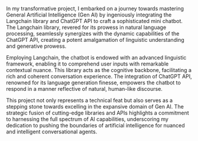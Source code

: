 In my transformative project, I embarked on a journey towards mastering General Artificial Intelligence (Gen AI) by ingeniously integrating the Langchain library and ChatGPT API to craft a sophisticated mini chatbot. The Langchain library, revered for its prowess in natural language processing, seamlessly synergizes with the dynamic capabilities of the ChatGPT API, creating a potent amalgamation of linguistic understanding and generative prowess.

Employing Langchain, the chatbot is endowed with an advanced linguistic framework, enabling it to comprehend user inputs with remarkable contextual nuance. This library acts as the cognitive backbone, facilitating a rich and coherent conversation experience. The integration of ChatGPT API, renowned for its language generation finesse, empowers the chatbot to respond in a manner reflective of natural, human-like discourse.

This project not only represents a technical feat but also serves as a stepping stone towards excelling in the expansive domain of Gen AI. The strategic fusion of cutting-edge libraries and APIs highlights a commitment to harnessing the full spectrum of AI capabilities, underscoring my dedication to pushing the boundaries of artificial intelligence for nuanced and intelligent conversational agents.
